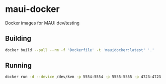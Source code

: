# maui-docker
Docker images for MAUI dev/testing

## Building

```sh
docker build --pull --rm -f 'Dockerfile' -t 'mauidocker:latest' '.' 
```

## Running

```sh
docker run -d --device /dev/kvm -p 5554:5554 -p 5555:5555 -p 4723:4723 mauidocker:latest
```

